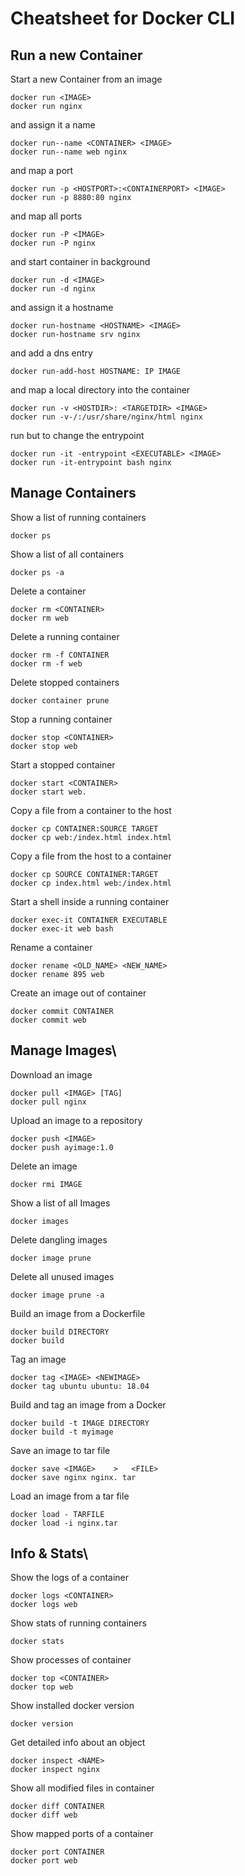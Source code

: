 # Cheatsheet for Docker CLI

## Run a new Container 

Start a new Container from an image
```
docker run <IMAGE>
docker run nginx
```

and assign it a name
```
docker run--name <CONTAINER> <IMAGE>
docker run--name web nginx
```

and map a port
```
docker run -p <HOSTPORT>:<CONTAINERPORT> <IMAGE>
docker run -p 8880:80 nginx
```
and map all ports
```
docker run -P <IMAGE>
docker run -P nginx
```

and start container in background
```
docker run -d <IMAGE>
docker run -d nginx
```
and assign it a hostname
```
docker run-hostname <HOSTNAME> <IMAGE>
docker run-hostname srv nginx
```
and add a dns entry
```
docker run-add-host HOSTNAME: IP IMAGE
```

and map a local directory into the container
```
docker run -v <HOSTDIR>: <TARGETDIR> <IMAGE>
docker run -v-/:/usr/share/nginx/html nginx
```
run but to change the entrypoint
```
docker run -it -entrypoint <EXECUTABLE> <IMAGE>
docker run -it-entrypoint bash nginx
```
## Manage Containers

Show a list of running containers
```
docker ps
```

Show a list of all containers
```
docker ps -a
```

Delete a container
```
docker rm <CONTAINER>
docker rm web
```

Delete a running container
```
docker rm -f CONTAINER
docker rm -f web
```

Delete stopped containers
```
docker container prune
```

Stop a running container
```
docker stop <CONTAINER>
docker stop web
```

Start a stopped container
```
docker start <CONTAINER>
docker start web.
```

Copy a file from a container to the host
```
docker cp CONTAINER:SOURCE TARGET
docker cp web:/index.html index.html
```

Copy a file from the host to a container
```
docker cp SOURCE CONTAINER:TARGET
docker cp index.html web:/index.html
```

Start a shell inside a running container
```
docker exec-it CONTAINER EXECUTABLE
docker exec-it web bash
```

Rename a container
```
docker rename <OLD_NAME> <NEW_NAME>
docker rename 895 web
```

Create an image out of container
```
docker commit CONTAINER
docker commit web
```

## Manage Images\

Download an image
```
docker pull <IMAGE> [TAG]
docker pull nginx
```

Upload an image to a repository
```
docker push <IMAGE>
docker push ayimage:1.0
```

Delete an image
```
docker rmi IMAGE
```

Show a list of all Images
```
docker images
```

Delete dangling images
```
docker image prune
```

Delete all unused images
```
docker image prune -a
```

Build an image from a Dockerfile
```
docker build DIRECTORY
docker build
```

Tag an image
```
docker tag <IMAGE> <NEWIMAGE>
docker tag ubuntu ubuntu: 18.04
```

Build and tag an image from a Docker
```
docker build -t IMAGE DIRECTORY
docker build -t myimage
```

Save an image to tar file
```
docker save <IMAGE>    >   <FILE>
docker save nginx nginx. tar
```
Load an image from a tar file
```
docker load - TARFILE
docker load -i nginx.tar
```

## Info & Stats\

Show the logs of a container
```
docker logs <CONTAINER>
docker logs web
```

Show stats of running containers
```
docker stats
```

Show processes of container
```
docker top <CONTAINER>
docker top web
```

Show installed docker version
```
docker version
```

Get detailed info about an object
```
docker inspect <NAME>
docker inspect nginx
```

Show all modified files in container
```
docker diff CONTAINER
docker diff web
```

Show mapped ports of a container
```
docker port CONTAINER
docker port web
```
